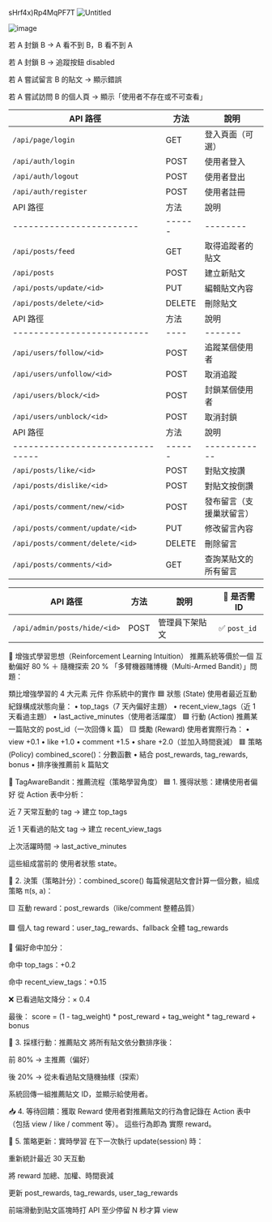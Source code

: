sHrf4x)Rp4MqPF7T
![Untitled](https://github.com/user-attachments/assets/4c04b520-027f-4a3b-ae83-22e5d3a88f3d)

![image](https://github.com/user-attachments/assets/3401e3c2-e0e0-4416-b922-7713179f5d4b)

若 A 封鎖 B → A 看不到 B，B 看不到 A

若 A 封鎖 B → 追蹤按鈕 disabled

若 A 嘗試留言 B 的貼文 → 顯示錯誤

若 A 嘗試訪問 B 的個人頁 → 顯示「使用者不存在或不可查看」

| API 路徑               | 方法   | 說明       |
| -------------------- | ---- | -------- |
| `/api/page/login`    | GET  | 登入頁面（可選） |
| `/api/auth/login`    | POST | 使用者登入    |
| `/api/auth/logout`   | POST | 使用者登出    |
| `/api/auth/register` | POST | 使用者註冊    |
| API 路徑                   | 方法     | 說明       | 📌 是否需 ID   |
| ------------------------ | ------ | -------- | ----------- |
| `/api/posts/feed`        | GET    | 取得追蹤者的貼文 | ❌           |
| `/api/posts`             | POST   | 建立新貼文    | ❌           |
| `/api/posts/update/<id>` | PUT    | 編輯貼文內容   | ✅ `post_id` |
| `/api/posts/delete/<id>` | DELETE | 刪除貼文     | ✅ `post_id` |
| API 路徑                     | 方法   | 說明      | 📌 是否需 ID   |
| -------------------------- | ---- | ------- | ----------- |
| `/api/users/follow/<id>`   | POST | 追蹤某個使用者 | ✅ `user_id` |
| `/api/users/unfollow/<id>` | POST | 取消追蹤    | ✅ `user_id` |
| `/api/users/block/<id>`    | POST | 封鎖某個使用者 | ✅ `user_id` |
| `/api/users/unblock/<id>`  | POST | 取消封鎖    | ✅ `user_id` |
| API 路徑                           | 方法     | 說明           | 📌 是否需 ID      |
| -------------------------------- | ------ | ------------ | -------------- |
| `/api/posts/like/<id>`           | POST   | 對貼文按讚        | ✅ `post_id`    |
| `/api/posts/dislike/<id>`        | POST   | 對貼文按倒讚       | ✅ `post_id`    |
| `/api/posts/comment/new/<id>`    | POST   | 發布留言（支援巢狀留言） | ✅ `post_id`    |
| `/api/posts/comment/update/<id>` | PUT    | 修改留言內容       | ✅ `comment_id` |
| `/api/posts/comment/delete/<id>` | DELETE | 刪除留言         | ✅ `comment_id` |
| `/api/posts/comments/<id>`       | GET    | 查詢某貼文的所有留言   | ✅ `post_id`    |

| API 路徑                       | 方法   | 說明      | 📌 是否需 ID   |
| ---------------------------- | ---- | ------- | ----------- |
| `/api/admin/posts/hide/<id>` | POST | 管理員下架貼文 | ✅ `post_id` |


🧠 增強式學習思想（Reinforcement Learning Intuition）
推薦系統等價於一個 互動偏好 80 % ＋ 隨機探索 20 % 「多臂機器賭博機（Multi-Armed Bandit）」問題：

類比增強學習的 4 大元素
元件	你系統中的實作
🟦 狀態 (State)	使用者最近互動紀錄構成狀態向量：
• top_tags（7 天內偏好主題）
• recent_view_tags（近 1 天看過主題）
• last_active_minutes（使用者活躍度）
🟩 行動 (Action)	推薦某一篇貼文的 post_id（一次回傳 k 篇）
🟨 獎勵 (Reward)	使用者實際行為：
• view +0.1
• like +1.0
• comment +1.5
• share +2.0（並加入時間衰減）
🟥 策略 (Policy)	combined_score()：分數函數
• 結合 post_rewards, tag_rewards, bonus
• 排序後推薦前 k 篇貼文

🔁 TagAwareBandit：推薦流程（策略學習角度）
🟦 1. 獲得狀態：建構使用者偏好
從 Action 表中分析：

近 7 天常互動的 tag → 建立 top_tags

近 1 天看過的貼文 tag → 建立 recent_view_tags

上次活躍時間 → last_active_minutes

這些組成當前的 使用者狀態 state。

🧮 2. 決策（策略計分）：combined_score()
每篇候選貼文會計算一個分數，組成策略 π(s, a)：

🟨 互動 reward：post_rewards（like/comment 整體品質）

🟩 個人 tag reward：user_tag_rewards、fallback 全體 tag_rewards

🎯 偏好命中加分：

命中 top_tags：+0.2

命中 recent_view_tags：+0.15

❌ 已看過貼文降分：× 0.4

最後：
score = (1 - tag_weight) * post_reward + tag_weight * tag_reward + bonus

🎲 3. 採樣行動：推薦貼文
將所有貼文依分數排序後：

前 80% → 主推薦（偏好）

後 20% → 從未看過貼文隨機抽樣（探索）

系統回傳一組推薦貼文 ID，並顯示給使用者。

📥 4. 等待回饋：獲取 Reward
使用者對推薦貼文的行為會記錄在 Action 表中（包括 view / like / comment 等）。
這些行為即為 實際 reward。

🔁 5. 策略更新：實時學習
在下一次執行 update(session) 時：

重新統計最近 30 天互動

將 reward 加總、加權、時間衰減

更新 post_rewards, tag_rewards, user_tag_rewards

前端滑動到貼文區塊時打 API 至少停留 N 秒才算 view
